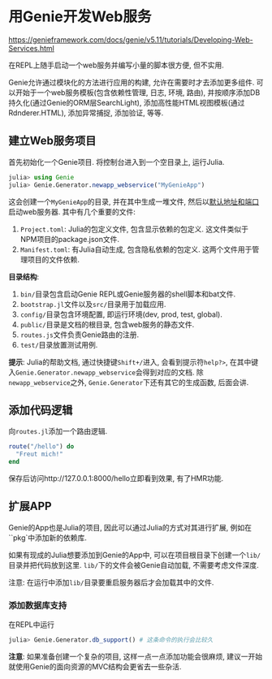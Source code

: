 # 用Genie开发Web服务

https://genieframework.com/docs/genie/v5.11/tutorials/Developing-Web-Services.html

在REPL上随手启动一个web服务并编写小量的脚本很方便, 但不实用.

Genie允许通过模块化的方法进行应用的构建, 允许在需要时才去添加更多组件. 可以开始于一个web服务模板(包含依赖性管理, 日志, 环境, 路由), 并按顺序添加DB持久化(通过Genie的ORM层SearchLight), 添加高性能HTML视图模板(通过Rdnderer.HTML), 添加异常捕捉, 添加验证, 等等.

##  建立Web服务项目

首先初始化一个Genie项目. 将控制台进入到一个空目录上, 运行Julia.

```julia
julia> using Genie
julia> Genie.Generator.newapp_webservice("MyGenieApp")
```

这会创建一个`MyGenieApp`的目录, 并在其中生成一堆文件, 然后以[默认地址和端口](http://127.0.0.1:8000)启动web服务器. 其中有几个重要的文件:

1. `Project.toml`: Julia的包定义文件, 包含显示依赖的包定义. 这文件类似于NPM项目的package.json文件.
2. `Manifest.toml`: 有Julia自动生成, 包含隐私依赖的包定义. 这两个文件用于管理项目的文件依赖.

**目录结构**:

1. `bin/`目录包含启动Genie REPL或Genie服务器的shell脚本和bat文件.
2. `bootstrap.jl`文件以及`src/`目录用于加载应用.
3. `config/`目录包含环境配置, 即运行环境(dev, prod, test, global).
4. `public/`目录是文档的根目录, 包含web服务的静态文件.
5. `routes.js`文件负责Genie路由的注册.
6. `test/`目录放置测试用例.

**提示**: Julia的帮助文档, 通过快捷键`Shift+/`进入, 会看到提示符`help?>`, 在其中键入`Genie.Generator.newapp_webservice`会得到对应的文档. 除`newapp_webservice`之外, `Genie.Generator`下还有其它的生成函数, 后面会讲.

## 添加代码逻辑

向`routes.jl`添加一个路由逻辑.

```julia
route("/hello") do
  "Freut mich!"
end
```

保存后访问http://127.0.0.1:8000/hello立即看到效果, 有了HMR功能.

## 扩展APP

Genie的App也是Julia的项目, 因此可以通过Julia的方式对其进行扩展, 例如在``pkg`中添加新的依赖库.

如果有现成的Julia想要添加到Genie的App中, 可以在项目根目录下创建一个`lib/`目录并把代码放到这里. `lib/`下的文件会被Genie自动加载, 不需要考虑文件深度. 

注意: 在运行中添加`lib/`目录要重启服务器后才会加载其中的文件.

### 添加数据库支持

在REPL中运行

```julia
julia> Genie.Generator.db_support() # 这条命令的执行会比较久
```

**注意**: 如果准备创建一个复杂的项目, 这样一点一点添加功能会很麻烦, 建议一开始就使用Genie的面向资源的MVC结构会更省去一些杂活.